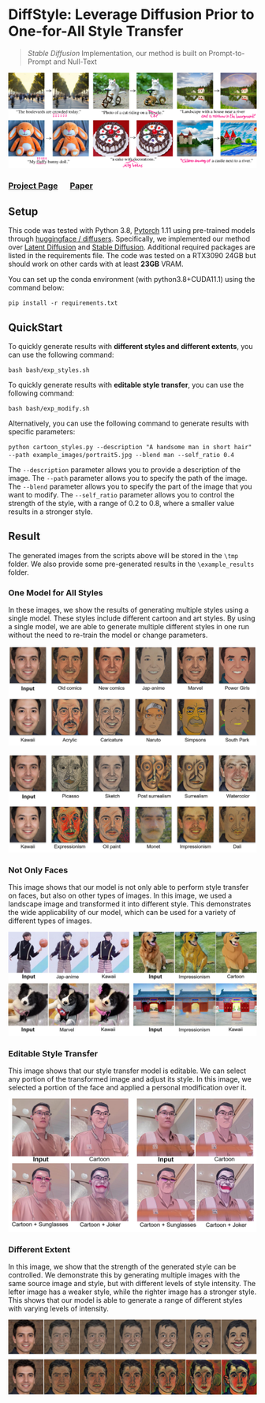 # DiffStyle: Leverage Diffusion Prior to One-for-All Style Transfer

> *Stable Diffusion* Implementation, our method is built on Prompt-to-Prompt and Null-Text

![teaser](docs/teaser.png)
### [Project Page](https://prompt-to-prompt.github.io)&ensp;&ensp;&ensp;[Paper](https://prompt-to-prompt.github.io/ptp_files/Prompt-to-Prompt_preprint.pdf)


## Setup

This code was tested with Python 3.8, [Pytorch](https://pytorch.org/) 1.11 using pre-trained models through [huggingface / diffusers](https://github.com/huggingface/diffusers#readme).
Specifically, we implemented our method over  [Latent Diffusion](https://huggingface.co/CompVis/ldm-text2im-large-256) and  [Stable Diffusion](https://huggingface.co/CompVis/stable-diffusion-v1-4).
Additional required packages are listed in the requirements file.
The code was tested on a RTX3090 24GB but should work on other cards with at least **23GB** VRAM.

You can set up the conda environment (with python3.8+CUDA11.1) using the command below:

``` 
pip install -r requirements.txt
```

## QuickStart

To quickly generate results with **different styles and different extents**, you can use the following command:

``` 
bash bash/exp_styles.sh
``` 
To quickly generate results with **editable style transfer**, you can use the following command:

``` 
bash bash/exp_modify.sh
``` 

Alternatively, you can use the following command to generate results with specific parameters:

``` 
python cartoon_styles.py --description "A handsome man in short hair" --path example_images/portrait5.jpg --blend man --self_ratio 0.4
``` 
The `--description` parameter allows you to provide a description of the image. The `--path` parameter allows you to specify the path of the image. The `--blend` parameter allows you to specify the part of the image that you want to modify. The `--self_ratio` parameter allows you to control the strength of the style, with a range of $0.2$ to $0.8$, where a smaller value results in a stronger style.


## Result

The generated images from the scripts above will be stored in the `\tmp` folder. We also provide some pre-generated results in the `\example_results` folder.

### One Model for All Styles
In these images, we show the results of generating multiple styles using a single model. These styles include different cartoon and art styles. By using a single model, we are able to generate multiple different styles in one run without the need to re-train the model or change parameters.

![1](docs/result1.png)

![2](docs/result2.png)

### Not Only Faces
This image shows that our model is not only able to perform style transfer on faces, but also on other types of images. In this image, we used a landscape image and transformed it into different style. This demonstrates the wide applicability of our model, which can be used for a variety of different types of images.

![3](docs/result_not_face.png)

### Editable Style Transfer
This image shows that our style transfer model is editable. We can select any portion of the transformed image and adjust its style. In this image, we selected a portion of the face and applied a personal modification over it.

![4](docs/result_editable.png)

### Different Extent
In this image, we show that the strength of the generated style can be controlled. We demonstrate this by generating multiple images with the same source image and style, but with different levels of style intensity. The lefter image has a weaker style, while the righter image has a stronger style. This shows that our model is able to generate a range of different styles with varying levels of intensity.

![5](docs/result_extent.png)
